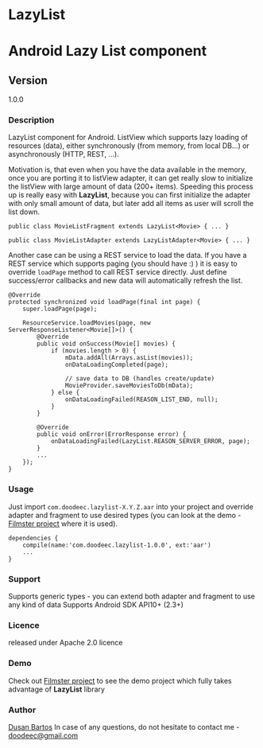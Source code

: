 LazyList
========

# Android Lazy List component

## Version

1.0.0

### Description

LazyList component for Android. ListView which supports lazy loading of resources (data), either
synchronously (from memory, from local DB...) or asynchronously (HTTP, REST, ...).

Motivation is, that even when you have the data available in the memory, once you are porting it to
listView adapter, it can get really slow to initialize the listView with large amount of data (200+ items).
Speeding this process up is really easy with **LazyList**, because you can first initialize the adapter with
only small amount of data, but later add all items as user will scroll the list down.

```
public class MovieListFragment extends LazyList<Movie> { ... }
```

```
public class MovieListAdapter extends LazyListAdapter<Movie> { ... }
```

Another case can be using a REST service to load the data. If you have a REST service which supports paging
(you should have :) ) it is easy to override `loadPage` method to call REST service directly. Just
define success/error callbacks and new data will automatically refresh the list.


    @Override
    protected synchronized void loadPage(final int page) {
        super.loadPage(page);

        ResourceService.loadMovies(page, new ServerResponseListener<Movie[]>() {
            @Override
            public void onSuccess(Movie[] movies) {
                if (movies.length > 0) {
                    mData.addAll(Arrays.asList(movies));
                    onDataLoadingCompleted(page);

                    // save data to DB (handles create/update)
                    MovieProvider.saveMoviesToDb(mData);
                } else {
                    onDataLoadingFailed(REASON_LIST_END, null);
                }
            }

            @Override
            public void onError(ErrorResponse error) {
                onDataLoadingFailed(LazyList.REASON_SERVER_ERROR, page);
            }
            ...
        });
    }


### Usage

Just import `com.doodeec.lazylist-X.Y.Z.aar` into your project and override adapter and fragment to
use desired types (you can look at the demo - [Filmster project](http://github.com/doodeec/filmster)
where it is used).

    dependencies {
        compile(name:'com.doodeec.lazylist-1.0.0', ext:'aar')
        ...
    }

### Support

Supports generic types - you can extend both adapter and fragment to use any kind of data
Supports Android SDK API10+ (2.3+)

### Licence

released under Apache 2.0 licence

### Demo

Check out [Filmster project](http://github.com/doodeec/filmster) to see the demo project which
fully takes advantage of **LazyList** library

### Author

[Dusan Bartos](http://doodeec.com)
In case of any questions, do not hesitate to contact me - [doodeec@gmail.com](mailto:doodeec@gmail.com)
